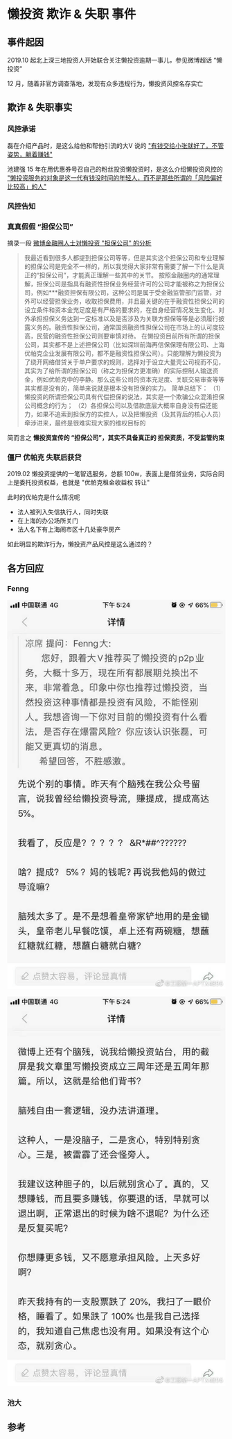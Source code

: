 # 懒投资 欺诈 & 失职 事件

## 事件起因

2019.10 起北上深三地投资人开始联合关注懒投资逾期一事儿，参见微博超话 “懒投资”

12 月，随着非官方调查落地，发现有众多违规行为，懒投资风控名存实亡

## 欺诈 & 失职事实

### 风控承诺

磊在介绍产品时，是这么给他和帮他引流的大V 说的 ["有钱交给小张就好了，不管姿势，躺着赚钱"][1]

池建强 15 年在用优惠券号召自己的粉丝投资懒投资时，是这么介绍懒投资风控的 ["懒投资服务的对象是这一代有钱没时间的年轻人，而不是那些所谓的「风险偏好比较高」的人"][2]

### 风控告知

### 真真假假 “担保公司”

摘录一段 [微博金融圈人士对懒投资 "担保公司" 的分析][3]

> 我最近看到很多人都提到担保公司等等，但是其实这个担保公司和专业理解的担保公司是完全不一样的，所以我觉得大家非常有需要了解一下什么是真正的“担保公司”，才能真正理解一些其中的关节。
> 按照金融圈内的通常理解，担保公司是指具有融资性担保业务经营许可的公司才能被称之为担保公司，例如***融资担保有限公司，这种公司是属于受金融监管部门监管，对外可以经营担保业务，收取担保费用，并且最关键的在于融资性担保公司的设立条件和资本金充足度是有严格的要求的，在自身经营情况发生变化、对外承担担保义务达到一定标准以及是否涉及为关联方担保等等是必须履行披露义务的。融资性担保公司，通常国资融资性担保公司在市场上的认可度较高，民营的融资性担保公司则要审慎对待。
> 在懒投资目前所有所谓的担保公司，其实都不是上述担保公司（比如深圳前海再信保保理有限公司、上海优帕克企业发展有限公司，都不是融资性担保公司）。只能理解为懒投资为了绕开网络借贷关于单户要求的规则，选择对于设立大量壳公司视而不见，其实为了给所谓的担保公司（称之为担保方更准确）的实际控制人输送资金，例如优帕克中的李静。那么这些公司的资本充足度、关联交易审查等等其实都是没有的，简单来说就是根本没有担保的实力。
> 简单总结下：
>（1）懒投资的所谓担保公司具有代偿担保的说法，其实是一个欺骗公众混淆担保公司概念的行为；
>（2）各担保公司以及借款底层大概率自身没有偿还能力，如果不追索到担保方的实控人，以及把懒投资（及其背后的核心人员）牵涉进来，最终是很难实现大家的维权目标的

简而言之 **懒投资宣传的 “担保公司”，其实不具备真正的 担保资质，不受监管约束**

### 僵尸 优帕克 失联后获贷

2019.02 懒投资提供的一笔智选服务，总额 100w，表面上是借贷业务，实际合同上是委托投资权益，也就是 "优帕克租金收益权 转让"

此时的优帕克是什么情况呢

- 法人被列入失信执行人，同时失联
- 在上海的办公场所关门
- 法人名下有上海闹市区十几处豪华房产

如此明显的欺诈行为，懒投资产品风控是这么通过的？

## 各方回应

### Fenng

![回骂网友](../screenshots/Fenng-Crash-1.png "")

![回骂网友](../screenshots/Fenng-Crash-2.png "")

### 池大

## 参考

[1]: https://mp.weixin.qq.com/s/aQtkMdOax3KmK9EXrjoxHA
[2]: https://web.archive.org/web/20191127103242/https://mp.weixin.qq.com/s/ebdwFb1DGf18ELtaTQikgg
[3]: https://weibo.com/1739323701/Ig9va5TvR

